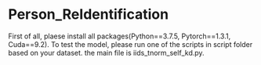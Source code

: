 # Person_ReIdentification

First of all, plaese install all packages(Python==3.7.5, Pytorch==1.3.1, Cuda==9.2). To test the model, please run one of the scripts in script folder based on your dataset. 
the main file is iids_tnorm_self_kd.py. 
